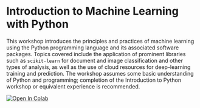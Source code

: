 # Introduction to Machine Learning with Python

This workshop introduces the principles and practices of machine learning using the Python programming language and its associated software packages. Topics covered include the application of prominent libraries such as `scikit-learn` for document and image classification and other types of analysis, as well as the use of cloud resources for deep-learning training and prediction. The workshop assumes some basic understanding of Python and programming; completion of the Introduction to Python workshop or equivalent experience is recommended.

[![Open In Colab](https://colab.research.google.com/assets/colab-badge.svg)](https://colab.research.google.com/github/sul-cidr/Workshops/blob/master/Intro_to_ML_with_Python/Intro_to_ML_with_Python.ipynb)
